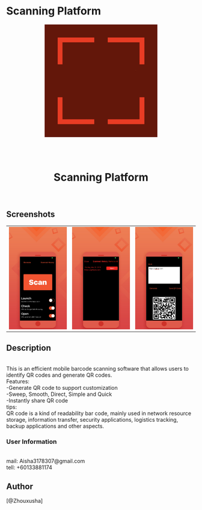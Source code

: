 # Scanning Platform

<div align="center">
<img width=300 src="https://raw.githubusercontent.com/githubCode12/Scanning-Platform/master/IMG/11.jpg">

<br> <br>

<h1> Scanning Platform </h1>
<h3> </h3></div>

<br>

## Screenshots

<table align="center" border="0">

<tr>
<td> <img src="https://raw.githubusercontent.com/githubCode12/Scanning-Platform/master/IMG/2.JPG"> </td>
<td> <img src="https://raw.githubusercontent.com/githubCode12/Scanning-Platform/master/IMG/3.JPG"> </td>
<td> <img src="https://raw.githubusercontent.com/githubCode12/Scanning-Platform/master/IMG/4.JPG"> </td>
</tr>

<tr>

</tr>


</table>

## Description

<br>
This is an efficient mobile barcode scanning software that allows users to identify QR codes and generate QR codes.
<br>
Features:
<br>
-Generate QR code to support customization
<br>
-Sweep, Smooth, Direct, Simple and Quick
<br>
-Instantly share QR code
<br>
tips:
<br>
QR code is a kind of readability bar code, mainly used in network resource storage, information transfer, security applications, logistics tracking, backup applications and other aspects.
<br>

### User Information

<br>
mail: Aisha3178307@gmail.com
<br>
tell: +60133881174



## Author

[@Zhouxusha]


